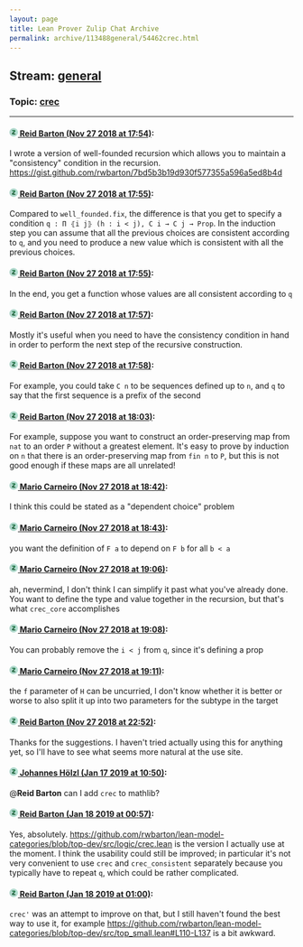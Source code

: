 ```yaml
---
layout: page
title: Lean Prover Zulip Chat Archive 
permalink: archive/113488general/54462crec.html
---
```


## Stream: [general](index.html)
### Topic: [crec](54462crec.html)

---

#### [![Click to go to Zulip](../../assets/img/zulip2.png) Reid Barton (Nov 27 2018 at 17:54)](https://leanprover.zulipchat.com/#narrow/stream/113488-general/topic/crec/near/148651094):
I wrote a version of well-founded recursion which allows you to maintain a "consistency" condition in the recursion.
https://gist.github.com/rwbarton/7bd5b3b19d930f577355a596a5ed8b4d

#### [![Click to go to Zulip](../../assets/img/zulip2.png) Reid Barton (Nov 27 2018 at 17:55)](https://leanprover.zulipchat.com/#narrow/stream/113488-general/topic/crec/near/148651153):
Compared to `well_founded.fix`, the difference is that you get to specify a condition `q : Π ⦃i j⦄ (h : i < j), C i → C j → Prop`. In the induction step you can assume that all the previous choices are consistent according to `q`, and you need to produce a new value which is consistent with all the previous choices.

#### [![Click to go to Zulip](../../assets/img/zulip2.png) Reid Barton (Nov 27 2018 at 17:55)](https://leanprover.zulipchat.com/#narrow/stream/113488-general/topic/crec/near/148651171):
In the end, you get a function whose values are all consistent according to `q`

#### [![Click to go to Zulip](../../assets/img/zulip2.png) Reid Barton (Nov 27 2018 at 17:57)](https://leanprover.zulipchat.com/#narrow/stream/113488-general/topic/crec/near/148651327):
Mostly it's useful when you need to have the consistency condition in hand in order to perform the next step of the recursive construction.

#### [![Click to go to Zulip](../../assets/img/zulip2.png) Reid Barton (Nov 27 2018 at 17:58)](https://leanprover.zulipchat.com/#narrow/stream/113488-general/topic/crec/near/148651402):
For example, you could take `C n` to be sequences defined up to `n`, and `q` to say that the first sequence is a prefix of the second

#### [![Click to go to Zulip](../../assets/img/zulip2.png) Reid Barton (Nov 27 2018 at 18:03)](https://leanprover.zulipchat.com/#narrow/stream/113488-general/topic/crec/near/148651842):
For example, suppose you want to construct an order-preserving map from `nat` to an order `P` without a greatest element. It's easy to prove by induction on `n` that there is an order-preserving map from `fin n` to `P`, but this is not good enough if these maps are all unrelated!

#### [![Click to go to Zulip](../../assets/img/zulip2.png) Mario Carneiro (Nov 27 2018 at 18:42)](https://leanprover.zulipchat.com/#narrow/stream/113488-general/topic/crec/near/148654463):
I think this could be stated as a "dependent choice" problem

#### [![Click to go to Zulip](../../assets/img/zulip2.png) Mario Carneiro (Nov 27 2018 at 18:43)](https://leanprover.zulipchat.com/#narrow/stream/113488-general/topic/crec/near/148654486):
you want the definition of `F a` to depend on `F b` for all `b < a`

#### [![Click to go to Zulip](../../assets/img/zulip2.png) Mario Carneiro (Nov 27 2018 at 19:06)](https://leanprover.zulipchat.com/#narrow/stream/113488-general/topic/crec/near/148656204):
ah, nevermind, I don't think I can simplify it past what you've already done. You want to define the type and value together in the recursion, but that's what `crec_core` accomplishes

#### [![Click to go to Zulip](../../assets/img/zulip2.png) Mario Carneiro (Nov 27 2018 at 19:08)](https://leanprover.zulipchat.com/#narrow/stream/113488-general/topic/crec/near/148656406):
You can probably remove the `i < j` from `q`, since it's defining a prop

#### [![Click to go to Zulip](../../assets/img/zulip2.png) Mario Carneiro (Nov 27 2018 at 19:11)](https://leanprover.zulipchat.com/#narrow/stream/113488-general/topic/crec/near/148656641):
the `f` parameter of `H` can be uncurried, I don't know whether it is better or worse to also split it up into two parameters for the subtype in the target

#### [![Click to go to Zulip](../../assets/img/zulip2.png) Reid Barton (Nov 27 2018 at 22:52)](https://leanprover.zulipchat.com/#narrow/stream/113488-general/topic/crec/near/148670810):
Thanks for the suggestions. I haven't tried actually using this for anything yet, so I'll have to see what seems more natural at the use site.

#### [![Click to go to Zulip](../../assets/img/zulip2.png) Johannes Hölzl (Jan 17 2019 at 10:50)](https://leanprover.zulipchat.com/#narrow/stream/113488-general/topic/crec/near/155322663):
@**Reid Barton** can I add `crec` to mathlib?

#### [![Click to go to Zulip](../../assets/img/zulip2.png) Reid Barton (Jan 18 2019 at 00:57)](https://leanprover.zulipchat.com/#narrow/stream/113488-general/topic/crec/near/156330667):
Yes, absolutely.
https://github.com/rwbarton/lean-model-categories/blob/top-dev/src/logic/crec.lean is the version I actually use at the moment.
I think the usability could still be improved; in particular it's not very convenient to use `crec` and `crec_consistent` separately because you typically have to repeat `q`, which could be rather complicated.

#### [![Click to go to Zulip](../../assets/img/zulip2.png) Reid Barton (Jan 18 2019 at 01:00)](https://leanprover.zulipchat.com/#narrow/stream/113488-general/topic/crec/near/156330879):
`crec'` was an attempt to improve on that, but I still haven't found the best way to use it, for example https://github.com/rwbarton/lean-model-categories/blob/top-dev/src/top_small.lean#L110-L137 is a bit awkward.

